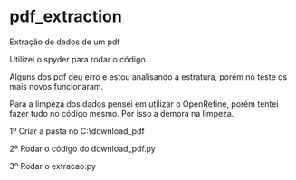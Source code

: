 # pdf_extraction
Extração de dados de um pdf

Utilizei o spyder para rodar o código. <p>
Alguns dos pdf deu erro e estou analisando a estratura, porém no teste os mais novos funcionaram. <p>
Para a limpeza dos dados pensei em utilizar o OpenRefine, porém tentei fazer tudo no código mesmo. Por isso a demora na limpeza. <p>
1º Criar a pasta no C:\download_pdf <p>
2º Rodar o código do download_pdf.py <p>
3º Rodar o extracao.py <p>

